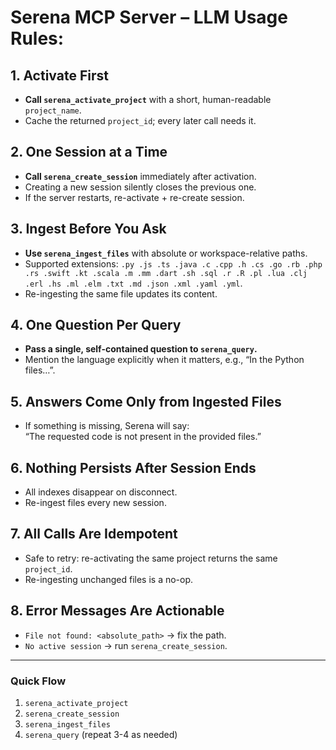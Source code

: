 # Serena MCP Server – LLM Usage Rules:

## 1. Activate First
- **Call `serena_activate_project`** with a short, human-readable `project_name`.  
- Cache the returned `project_id`; every later call needs it.

## 2. One Session at a Time
- **Call `serena_create_session`** immediately after activation.  
- Creating a new session silently closes the previous one.  
- If the server restarts, re-activate + re-create session.

## 3. Ingest Before You Ask
- **Use `serena_ingest_files`** with absolute or workspace-relative paths.  
- Supported extensions: `.py .js .ts .java .c .cpp .h .cs .go .rb .php .rs .swift .kt .scala .m .mm .dart .sh .sql .r .R .pl .lua .clj .erl .hs .ml .elm .txt .md .json .xml .yaml .yml`.  
- Re-ingesting the same file updates its content.

## 4. One Question Per Query
- **Pass a single, self-contained question to `serena_query`.**  
- Mention the language explicitly when it matters, e.g., “In the Python files…”.

## 5. Answers Come **Only** from Ingested Files
- If something is missing, Serena will say:  
  “The requested code is not present in the provided files.”

## 6. Nothing Persists After Session Ends
- All indexes disappear on disconnect.  
- Re-ingest files every new session.

## 7. All Calls Are Idempotent
- Safe to retry: re-activating the same project returns the same `project_id`.  
- Re-ingesting unchanged files is a no-op.

## 8. Error Messages Are Actionable
- `File not found: <absolute_path>` → fix the path.  
- `No active session` → run `serena_create_session`.

---

### Quick Flow
1. `serena_activate_project`
2. `serena_create_session`
3. `serena_ingest_files`
4. `serena_query` (repeat 3-4 as needed)